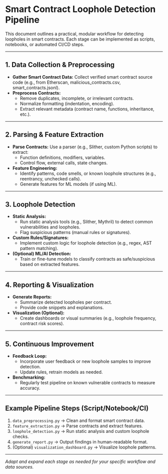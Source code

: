 # Smart Contract Loophole Detection Pipeline

This document outlines a practical, modular workflow for detecting loopholes in smart contracts. Each stage can be implemented as scripts, notebooks, or automated CI/CD steps.

---

## 1. Data Collection & Preprocessing
- **Gather Smart Contract Data:** Collect verified smart contract source code (e.g., from Etherscan, malicious_contracts.csv, smart_contracts.jsonl).
- **Preprocess Contracts:** 
  - Remove duplicates, incomplete, or irrelevant contracts.
  - Normalize formatting (indentation, encoding).
  - Extract relevant metadata (contract name, functions, inheritance, etc.).

---

## 2. Parsing & Feature Extraction
- **Parse Contracts:** Use a parser (e.g., Slither, custom Python scripts) to extract:
  - Function definitions, modifiers, variables.
  - Control flow, external calls, state changes.
- **Feature Engineering:** 
  - Identify patterns, code smells, or known loophole structures (e.g., reentrancy, unchecked calls).
  - Generate features for ML models (if using ML).

---

## 3. Loophole Detection
- **Static Analysis:**
  - Run static analysis tools (e.g., Slither, Mythril) to detect common vulnerabilities and loopholes.
  - Flag suspicious patterns (manual rules or signatures).
- **Custom Rules/Signatures:**
  - Implement custom logic for loophole detection (e.g., regex, AST pattern matching).
- **(Optional) ML/AI Detection:**
  - Train or fine-tune models to classify contracts as safe/suspicious based on extracted features.

---

## 4. Reporting & Visualization
- **Generate Reports:** 
  - Summarize detected loopholes per contract.
  - Provide code snippets and explanations.
- **Visualization (Optional):**
  - Create dashboards or visual summaries (e.g., loophole frequency, contract risk scores).

---

## 5. Continuous Improvement
- **Feedback Loop:** 
  - Incorporate user feedback or new loophole samples to improve detection.
  - Update rules, retrain models as needed.
- **Benchmarking:** 
  - Regularly test pipeline on known vulnerable contracts to measure accuracy.

---

## Example Pipeline Steps (Script/Notebook/CI)
1. `data_preprocessing.py` → Clean and format smart contract data.
2. `feature_extraction.py` → Parse contracts and extract features.
3. `loophole_detection.py` → Run static analysis and custom loophole checks.
4. `generate_report.py` → Output findings in human-readable format.
5. (Optional) `visualization_dashboard.py` → Visualize loophole patterns.

---

_Adapt and expand each stage as needed for your specific workflow and data sources._
